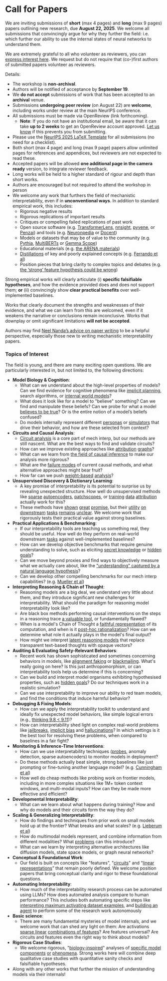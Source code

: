 # Call for Papers
We are inviting submissions of **short** (max 4 pages) and **long** (max 9 pages) papers outlining new research, due **August 22, 2025**. We welcome all submissions that convincingly argue for why they further the field: i.e. which further our ability to use the internal states of neural networks to understand them. 

We are extremely grateful to all who volunteer as reviewers, you can [express interest here](https://www.google.com/url?q=https://docs.google.com/forms/d/e/1FAIpQLSdiw1SJllzoTz_nqzDTzTOGb9DV3W_truQyh-WvYj_QGIi7Mg/viewform?usp%3Ddialog&sa=D&source=editors&ust=1752696428149306&usg=AOvVaw2zv0_hz_9jKOquNcTVAA0M). We request but do not require that (co-)first authors of submitted papers volunteer as reviewers. 

Details: 
* The workshop is **non-archival**.
* Authors will be notified of acceptance by **September 19**.
* We **do not accept** submissions of work that has been accepted to an **archival** venue.
* Submissions **undergoing peer review** (on August 22) are **welcome**, including works under review at the main NeurIPS conference.
* All submissions must be made via OpenReview (link forthcoming).
  * **Note**: If you do not have an institutional email, be aware that it can take **up to 2 weeks** to get an OpenReview account approved. [Let us know](mailto:neurips2025@mechinterpworkshop.com) if this prevents you from submitting.
* Please use the [NeurIPS 2025 LaTeX Template](https://www.google.com/url?q=https://media.neurips.cc/Conferences/NeurIPS2025/Styles.zip&sa=D&source=editors&ust=1752696428152777&usg=AOvVaw2QX2d2dmZ5E_qHDW18V0a_) for all submissions (no need for a checklist).
* Both short (max 4 page) and long (max 9 page) papers allow unlimited pages for references and appendices, but reviewers are not expected to read these.
* Accepted papers will be allowed **one additional page in the camera ready** version, to integrate reviewer feedback.
* Long works will be held to a higher standard of rigour and depth than short works.
* Authors are encouraged but not required to attend the workshop in person
* We welcome any work that furthers the field of mechanistic interpretability, even if in **unconventional ways**. In addition to standard empirical work, this includes:
  * Rigorous negative results
  * Rigorous replications of important results
  * Critiques or compelling failed replications of past work
  * Open source software (e.g. [TransformerLens](https://www.google.com/url?q=https://github.com/neelnanda-io/TransformerLens&sa=D&source=editors&ust=1752696428155828&usg=AOvVaw2JRXtWSFN-BIOS5RZQBUJK), [nnsight](https://www.google.com/url?q=https://github.com/ndif-team/nnsight&sa=D&source=editors&ust=1752696428156059&usg=AOvVaw1FHfrB1ewcYhxTvKWTewU8), [pyvene](https://www.google.com/url?q=https://github.com/stanfordnlp/pyvene/tree/main/pyvene/models/mlp&sa=D&source=editors&ust=1752696428156257&usg=AOvVaw1kqktIbEfKoBzcU-sGQn90), or [Penzai](https://www.google.com/url?q=https://github.com/google-deepmind/penzai&sa=D&source=editors&ust=1752696428156432&usg=AOvVaw3Gg5etbLk-ObbBgYt9ioZ1)) and tools (e.g. [Neuronpedia](https://www.google.com/url?q=http://neuronpedia.org&sa=D&source=editors&ust=1752696428156642&usg=AOvVaw036lt_lxfAu2Q8zhozXPN0) or [Docent](https://www.google.com/url?q=https://transluce.org/introducing-docent&sa=D&source=editors&ust=1752696428156846&usg=AOvVaw36BLy5nGC_EGEgLJHZdgDe))
  * Models or datasets that may be of value to the community (e.g. [Pythia](https://www.google.com/url?q=https://arxiv.org/abs/2304.01373&sa=D&source=editors&ust=1752696428157212&usg=AOvVaw0uYF6ltMQ_BgFxpRt0wLqn), [MultiBERTs](https://www.google.com/url?q=https://arxiv.org/abs/2106.16163&sa=D&source=editors&ust=1752696428157425&usg=AOvVaw04IQtDTa6_rfsoZAbyUe-S) or [Gemma Scope](https://www.google.com/url?q=https://arxiv.org/abs/2408.05147&sa=D&source=editors&ust=1752696428157665&usg=AOvVaw3Zh2Fs0-9MLsJYvce6zm5g))
  * Educational materials (e.g. [the ARENA materials](https://www.google.com/url?q=https://arena3-chapter1-transformer-interp.streamlit.app/&sa=D&source=editors&ust=1752696428158076&usg=AOvVaw0aR37RADlSoB1ZGlCT2l_8))
  * [Distillations](https://www.google.com/url?q=https://distill.pub/2017/research-debt/&sa=D&source=editors&ust=1752696428158321&usg=AOvVaw2NxkhursAmr8wkzfYpOa1V) of key and poorly explained concepts (e.g. [Ferrando et al](https://www.google.com/url?q=https://arxiv.org/abs/2405.00208&sa=D&source=editors&ust=1752696428158572&usg=AOvVaw3DG_d1ZIhbOkq_44097hq0))
  * Position pieces that bring clarity to complex topics and debates (e.g. [the ‘strong’ feature hypothesis could be wrong](https://www.google.com/url?q=https://www.alignmentforum.org/posts/tojtPCCRpKLSHBdpn/the-strong-feature-hypothesis-could-be-wrong&sa=D&source=editors&ust=1752696428159140&usg=AOvVaw2OivOkWVzTNwLyYlqK6HO_))

Strong empirical works will clearly articulate (i) **specific falsifiable hypotheses**, and how the evidence provided does and does not support them; **or** (ii) convincingly show **clear practical benefits** over well-implemented baselines. 

Works that clearly document the strengths and weaknesses of their evidence, and what we can learn from this are welcomed, even if it weakens the narrative or conclusions remain inconclusive. Works that downplay or omit significant limitations **will not be accepted**. 

Authors may find [Neel Nanda’s advice on paper writing](https://www.google.com/url?q=https://www.alignmentforum.org/posts/eJGptPbbFPZGLpjsp/highly-opinionated-advice-on-how-to-write-ml-papers&sa=D&source=editors&ust=1752696428161424&usg=AOvVaw0F2gKAMbt1z40tzVUMEAqa) to be a helpful perspective, especially those new to writing mechanistic interpretability papers. 
### Topics of Interest
The field is young, and there are many exciting open questions. We are particularly interested in, but not limited to, the following directions: 
* **Model Biology & Cognition**:
  * What can we understand about the high-level properties of models? Can we find evidence for cognitive phenomena like [implicit planning](https://www.google.com/url?q=https://transformer-circuits.pub/2025/attribution-graphs/biology.html%23dives-poems&sa=D&source=editors&ust=1752696428163130&usg=AOvVaw0qYuax4lG6W93AKR98fJJ5), search algorithms, or [internal world models](https://www.google.com/url?q=https://arxiv.org/abs/2210.13382&sa=D&source=editors&ust=1752696428163392&usg=AOvVaw0BfAprkwpplSb7WNik7i3p)?
  * What does it look like for a model to "believe" something? Can we find and manipulate these beliefs? Can we probe for what a model [believes to be true](https://www.google.com/url?q=https://arxiv.org/abs/2310.06824&sa=D&source=editors&ust=1752696428163928&usg=AOvVaw355OV7XMQ-FQ9XxaOGPyZ3)? Or is the entire notion of a model’s beliefs confused?
  * Do models internally represent different [personas](https://www.google.com/url?q=https://arxiv.org/abs/2406.12094&sa=D&source=editors&ust=1752696428164346&usg=AOvVaw1uEDAoT-smIYUu8w7Yb77u) or [simulators](https://www.google.com/url?q=https://www.nature.com/articles/s41586-023-06647-8&sa=D&source=editors&ust=1752696428164517&usg=AOvVaw3wnqhXYhPEknTGNRJSqI0n) that drive their behavior, and how are these selected from context?
* **Circuits and Causal Analysis**:
  * [Circuit analysis](https://www.google.com/url?q=https://distill.pub/2020/circuits/zoom-in/&sa=D&source=editors&ust=1752696428165020&usg=AOvVaw3M5JG--qsZYErVE8NzBtZB) is a core part of mech interp, but our methods are still nascent. What are the best ways to find and validate circuits?
  * How can we improve existing approaches like [attribution](https://www.google.com/url?q=https://arxiv.org/abs/2406.11944&sa=D&source=editors&ust=1752696428165338&usg=AOvVaw1Ch4MGdfDD_8ffG8wjOhLU) [graphs](https://www.google.com/url?q=https://transformer-circuits.pub/2025/attribution-graphs/methods.html&sa=D&source=editors&ust=1752696428165456&usg=AOvVaw0Lxl2xvnUkpGBKr-VvnYDF)?
  * What can we learn from [the field of causal inference](https://www.google.com/url?q=https://arxiv.org/abs/2407.04690&sa=D&source=editors&ust=1752696428165637&usg=AOvVaw2x4Xk9gJozijEDxOZFIQul) to make our analysis more rigorous?
  * What are the [failure modes](https://www.google.com/url?q=https://arxiv.org/abs/2307.15771&sa=D&source=editors&ust=1752696428165841&usg=AOvVaw1f7rh8fKMy3RhrRsEQU4CL) of current causal methods, and what alternative approaches might bear fruit?
  * How far can we push [weight-based](https://www.google.com/url?q=https://arxiv.org/abs/2301.05217&sa=D&source=editors&ust=1752696428166163&usg=AOvVaw137SyEKBUb5VdUl27RuFvR) [analysis](https://www.google.com/url?q=https://arxiv.org/abs/2410.08417&sa=D&source=editors&ust=1752696428166339&usg=AOvVaw0BmJEPbdaAWv0x0q25wk1P)?
* **Unsupervised Discovery & Dictionary Learning**:
  * A key promise of interpretability is its potential to surprise us by revealing unexpected structure. How well do unsupervised methods like [sparse](https://www.google.com/url?q=https://arxiv.org/abs/2103.15949&sa=D&source=editors&ust=1752696428167103&usg=AOvVaw3EoQTVSIKJTHJQ2WNbocYd) [autoencoders](https://www.google.com/url?q=https://transformer-circuits.pub/2023/monosemantic-features&sa=D&source=editors&ust=1752696428167343&usg=AOvVaw0WRtOM0sruxzZoOXx59ozM), [patch](https://www.google.com/url?q=https://arxiv.org/abs/2401.06102&sa=D&source=editors&ust=1752696428167470&usg=AOvVaw2dGYBg9IeAU5_0HxrwqjkM)[scopes](https://www.google.com/url?q=https://arxiv.org/abs/2403.10949v2&sa=D&source=editors&ust=1752696428167582&usg=AOvVaw3gpUsSpKgs4rdex3Kc3da3), or [training](https://www.google.com/url?q=https://proceedings.mlr.press/v70/koh17a?ref%3Dhttps://githubhelp.com&sa=D&source=editors&ust=1752696428167693&usg=AOvVaw0LVM9TeF7yTnyNTzWhPvRx) [data](https://www.google.com/url?q=https://arxiv.org/abs/2308.03296&sa=D&source=editors&ust=1752696428167774&usg=AOvVaw2i496XU4sN-ujXkfozVR6A) [attribution](https://www.google.com/url?q=https://arxiv.org/abs/2205.11482&sa=D&source=editors&ust=1752696428167890&usg=AOvVaw2pYIUNrKnz0cbsgMgKosep) actually work for this?
  * These methods have [shown](https://www.google.com/url?q=https://transformer-circuits.pub/2024/scaling-monosemanticity/index.html&sa=D&source=editors&ust=1752696428168121&usg=AOvVaw0flahlCtdYWb5W5ItrthCV) [great](https://www.google.com/url?q=https://transformer-circuits.pub/2025/attribution-graphs/biology.html&sa=D&source=editors&ust=1752696428168317&usg=AOvVaw1kocRCjChmLQ5S6X_zK-_l) [promise](https://www.google.com/url?q=https://arxiv.org/abs/2503.10965&sa=D&source=editors&ust=1752696428168519&usg=AOvVaw25XI9psD7xGQtf6uswbiX_), but their [utility](https://www.google.com/url?q=https://arxiv.org/abs/2502.16681&sa=D&source=editors&ust=1752696428168634&usg=AOvVaw2Fz43coQUemgQ2octBCQ8P) [on](https://www.google.com/url?q=https://www.tilderesearch.com/blog/sieve&sa=D&source=editors&ust=1752696428168735&usg=AOvVaw0CCBLvh5XFodC_MIuI-apU) [downstream](https://www.google.com/url?q=https://arxiv.org/abs/2501.17148&sa=D&source=editors&ust=1752696428168817&usg=AOvVaw0zhFY_AswSRDt6z86I59qT) [tasks](https://www.google.com/url?q=https://transformer-circuits.pub/2024/features-as-classifiers/index.html&sa=D&source=editors&ust=1752696428168944&usg=AOvVaw3orw65O0aOWZsqCZgr80A9) [remains](https://www.google.com/url?q=https://arxiv.org/abs/2502.04382&sa=D&source=editors&ust=1752696428169056&usg=AOvVaw2H9DvmKttSCfRL7BBPkmEv) [unclear](https://www.google.com/url?q=https://www.alignmentforum.org/posts/4uXCAJNuPKtKBsi28/negative-results-for-saes-on-downstream-tasks&sa=D&source=editors&ust=1752696428169284&usg=AOvVaw18veGVVhhmFdRZsdg-nANP). We welcome work that rigorously tests their practical value against strong baselines.
* **Practical Applications & Benchmarking**:
  * If our interpretability tools are teaching us something real, they should be useful. How well do they perform on real-world downstream [tasks](https://www.google.com/url?q=https://www.lesswrong.com/posts/wGRnzCFcowRCrpX4Y/downstream-applications-as-validation-of-interpretability&sa=D&source=editors&ust=1752696428170021&usg=AOvVaw1BoZkqn9zQVCufUnlsNlow) against well-implemented baselines?
  * How can we develop objective benchmarks that require genuine understanding to solve, such as eliciting [secret knowledge](https://www.google.com/url?q=https://arxiv.org/abs/2505.14352&sa=D&source=editors&ust=1752696428170473&usg=AOvVaw33qPZKMG0sDgEV9xxBMrDm) or [hidden goals](https://www.google.com/url?q=https://arxiv.org/abs/2503.10965&sa=D&source=editors&ust=1752696428170687&usg=AOvVaw0gnQgEeRW6EX6W2g_rj932)?
  * Can we move beyond proxies and find ways to objectively measure what we actually care about, like the ["understanding" captured by a natural language hypothesis](https://www.google.com/url?q=https://arxiv.org/abs/2502.04382&sa=D&source=editors&ust=1752696428171165&usg=AOvVaw3tltDTMl48faCubLi_znLJ)?
  * Can we develop other compelling benchmarks for our mech interp capabilities? (e.g. [Mueller et al](https://www.google.com/url?q=https://arxiv.org/abs/2504.13151&sa=D&source=editors&ust=1752696428171618&usg=AOvVaw26uDvLgFRLodeuSc3Fhld4))
* **Interpreting Reasoning & Chain of Thought**:
  * Reasoning models are a big deal, we understand very little about them, and they introduce significant new challenges for interpretability. What should the paradigm for reasoning model interpretability look like?
  * Are black box methods performing causal interventions on the steps in a reasoning trace [a valuable tool](https://www.google.com/url?q=https://arxiv.org/abs/2506.19143&sa=D&source=editors&ust=1752696428172927&usg=AOvVaw0RbJR61FeLdHAz2j4as3qE), or fundamentally flawed?
  * When is a model's Chain of Thought a [faithful representation](https://www.google.com/url?q=https://arxiv.org/abs/2305.04388&sa=D&source=editors&ust=1752696428173445&usg=AOvVaw3osr5v3U8igtFEt70FA1d7) of its computation, and when is it [post-hoc rationalization](https://www.google.com/url?q=https://arxiv.org/abs/2503.08679&sa=D&source=editors&ust=1752696428173776&usg=AOvVaw1YGU31768lnM22jNrhQ8iq)? How can we determine what role it actually plays in the model's final output?
  * How might we interpret [latent reasoning models](https://www.google.com/url?q=https://arxiv.org/abs/2412.06769&sa=D&source=editors&ust=1752696428174329&usg=AOvVaw2xOvjhl9J3jJpfFNP6UJfp) that replace transparent text-based thoughts with opaque vectors?
* **Auditing & Evaluating Safety-Relevant Behaviors**:
  * Recent work has shown sophisticated and sometimes concerning behaviors in models, like [alignment faking](https://www.google.com/url?q=https://arxiv.org/abs/2412.14093&sa=D&source=editors&ust=1752696428175045&usg=AOvVaw34QZpOoyIFbKd5zXEaMTIg) or [blackmailing](https://www.google.com/url?q=https://www.anthropic.com/research/agentic-misalignment&sa=D&source=editors&ust=1752696428175278&usg=AOvVaw1PrLGAlntdDhB1DYs-wwpH). What's really going on here? Is this just anthropomorphism, or can interpretability tools help us determine if this is concerning?
  * Can we build and interpret model organisms exhibiting hypothesised properties, such as [hidden goals](https://www.google.com/url?q=https://arxiv.org/abs/2503.10965&sa=D&source=editors&ust=1752696428176132&usg=AOvVaw2CdAn7CfUqjZ257k1PTbo2)? Do our techniques work in a realistic simulation?
  * Can we use interpretability to improve our ability to red team models, and find the conditions that induce harmful behavior?
* **Debugging & Fixing Models**:
  * How can we apply the interpretability toolkit to understand and ideally fix unexpected model behaviors, like simple logical errors (e.g., [thinking 9.8 < 9.11](https://www.google.com/url?q=https://transluce.org/observability-interface&sa=D&source=editors&ust=1752696428177495&usg=AOvVaw2g5_GQeG2pH_rd9KXZAsj5))?
  * How can interpretability shed light on complex real-world problems like [jailbreaks](https://www.google.com/url?q=https://transformer-circuits.pub/2025/attribution-graphs/biology.html%23dives-jailbreak&sa=D&source=editors&ust=1752696428177933&usg=AOvVaw3Jxl6QSvdN0YA2ynsawiwe), [implicit bias](https://www.google.com/url?q=https://arxiv.org/abs/2506.10922&sa=D&source=editors&ust=1752696428178152&usg=AOvVaw0EOtlWm7F8Hs1oxUgWDjwc) and [hallucinations](https://www.google.com/url?q=https://arxiv.org/abs/2411.14257&sa=D&source=editors&ust=1752696428178351&usg=AOvVaw0nvUssyPQqlIxmxVWtQ_Ro)? In which settings is it the best tool for resolving these problems, when compared to baselines in a fair fight?
* **Monitoring & Inference-Time Interventions**:
  * How can we use interpretability techniques ([probes](https://www.google.com/url?q=https://arxiv.org/abs/2102.12452&sa=D&source=editors&ust=1752696428179307&usg=AOvVaw2ZOSNrEwrc601QnJ41nQhK), anomaly detection, sparse autoencoders) to monitor models in deployment?
  * Do these methods actually beat simple, strong baselines like just prompting or fine-tuning another language model? (e.g. [Cunningham et al](https://www.google.com/url?q=https://alignment.anthropic.com/2025/cheap-monitors/&sa=D&source=editors&ust=1752696428180049&usg=AOvVaw0G57o903kYT8Kh1H8gppcb))
  * How well do cheap methods like probing work on frontier models, including in more complex situations like 1M+ token context windows, and multi-modal inputs? How can they be made more effective and efficient?
* **Developmental Interpretability**:
  * What can we learn about what happens during training? How and why do models and their circuits form the way they do?
* **Scaling & Generalizing Interpretability**:
  * How do findings and techniques from prior work on small models hold up at the frontier? What breaks and what scales? (e.g. [Lieberum et al](https://www.google.com/url?q=https://arxiv.org/abs/2307.09458&sa=D&source=editors&ust=1752696428182116&usg=AOvVaw3EgHRRccK15175u7AbmQsx))
  * How do multimodal models represent, and combine information from different modalities? What [problems](https://www.google.com/url?q=https://openreview.net/pdf?id%3DVUhRdZp8ke&sa=D&source=editors&ust=1752696428182661&usg=AOvVaw3yqIjT19Epl7MLSrNKcx6R) can this introduce?
  * What can we learn by interpreting alternative architectures like diffusion models, state space models, or graph neural networks?
* **Conceptual & Foundational Work**:
  * Our field is built on concepts like "features", "[circuits](https://www.google.com/url?q=https://distill.pub/2020/circuits/zoom-in/&sa=D&source=editors&ust=1752696428183765&usg=AOvVaw2vsW68RW27JOBXL8S9A9nG)" and “[linear representations](https://www.google.com/url?q=https://transformer-circuits.pub/2024/july-update/index.html%23linear-representations&sa=D&source=editors&ust=1752696428184085&usg=AOvVaw3_Z3xr4LTSoQPJtnAmHj4K)” that remain poorly defined. We welcome position papers that bring conceptual clarity and rigor to these foundational questions.
* **Automating Interpretability**:
  * How much of the interpretability research process can be automated using LLMs? How does automated analysis compare to human performance? This includes both automating specific steps like [interpreting maximum activating dataset examples](https://www.google.com/url?q=https://openaipublic.blob.core.windows.net/neuron-explainer/paper/index.html&sa=D&source=editors&ust=1752696428185619&usg=AOvVaw2Ty0o_ZWvKmWXxekqrXb8q), and [building an agent](https://www.google.com/url?q=https://arxiv.org/abs/2404.14394&sa=D&source=editors&ust=1752696428185814&usg=AOvVaw1zfrWkAAxwe8vzw4xhlpz6) to perform some of the research work autonomously
* **Basic science**:
  * There are many fundamental mysteries of model internals, and we welcome work that can shed any light on them: Are activations [sparse linear](https://www.google.com/url?q=https://arxiv.org/abs/1601.03764&sa=D&source=editors&ust=1752696428186649&usg=AOvVaw3raM6VM34pOm_LCK01ZE14) [combinations of features](https://www.google.com/url?q=https://transformer-circuits.pub/2022/toy_model/index.html&sa=D&source=editors&ust=1752696428186779&usg=AOvVaw1EP-mSnyoXSCdUbVg4sj8i)? Are features universal? Are circuits and features even the right way to think about models?
* **Rigorous Case Studies**:
  * We welcome rigorous, "[biology-inspired](https://www.google.com/url?q=https://distill.pub/2020/circuits/curve-circuits/&sa=D&source=editors&ust=1752696428187387&usg=AOvVaw2NZAitUu69Oie0Mogrmlhg)" analyses of [specific model](https://www.google.com/url?q=https://arxiv.org/abs/2310.04625&sa=D&source=editors&ust=1752696428187591&usg=AOvVaw0DP4m3AAGu5IxDcPpRpSqL) [components](https://www.google.com/url?q=https://transformer-circuits.pub/2024/scaling-monosemanticity/index.html&sa=D&source=editors&ust=1752696428187791&usg=AOvVaw0M673UDNetuaCX9gG2u5p-) [or](https://www.google.com/url?q=https://arxiv.org/abs/2305.01610&sa=D&source=editors&ust=1752696428187940&usg=AOvVaw0uIozIF5iJ2IL15pB1GVbf) [phenomena](https://www.google.com/url?q=https://arxiv.org/abs/2306.09346&sa=D&source=editors&ust=1752696428188096&usg=AOvVaw0Rw1BzuzOiyunviCB-Hs8x). Strong works here will combine deep qualitative case studies with quantitative sanity checks and falsifiable hypotheses.
* Along with any other works that further the mission of understanding models via their internals!